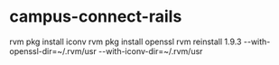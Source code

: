 campus-connect-rails
====================

rvm pkg install iconv
rvm pkg install openssl
rvm reinstall 1.9.3 --with-openssl-dir=~/.rvm/usr --with-iconv-dir=~/.rvm/usr